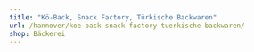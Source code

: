```yaml
---
title: "Kö-Back, Snack Factory, Türkische Backwaren"
url: /hannover/koe-back-snack-factory-tuerkische-backwaren/
shop: Bäckerei
---
```

